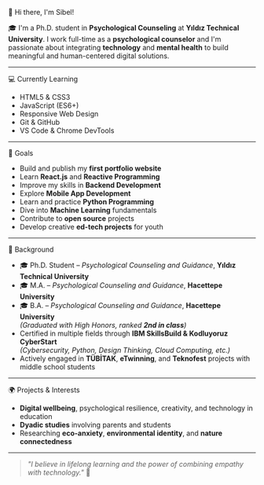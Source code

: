 👋 Hi there, I'm Sibel!

🎓 I'm a Ph.D. student in **Psychological Counseling** at **Yıldız Technical University**. I work full-time as a **psychological counselor** and I'm passionate about integrating **technology** and **mental health** to build meaningful and human-centered digital solutions.

---

💻 Currently Learning
- HTML5 & CSS3  
- JavaScript (ES6+)  
- Responsive Web Design  
- Git & GitHub  
- VS Code & Chrome DevTools  

---

🚀 Goals
- Build and publish my **first portfolio website**  
- Learn **React.js** and **Reactive Programming**  
- Improve my skills in **Backend Development**  
- Explore **Mobile App Development**  
- Learn and practice **Python Programming**  
- Dive into **Machine Learning** fundamentals  
- Contribute to **open source** projects  
- Develop creative **ed-tech projects** for youth  

---

🧠 Background
- 🎓 Ph.D. Student – *Psychological Counseling and Guidance*, **Yıldız Technical University**  
- 🎓 M.A. – *Psychological Counseling and Guidance*, **Hacettepe University**  
- 🎓 B.A. – *Psychological Counseling and Guidance*, **Hacettepe University**  
  *(Graduated with High Honors, ranked **2nd in class**)*  
- Certified in multiple fields through **IBM SkillsBuild & Kodluyoruz CyberStart**  
  *(Cybersecurity, Python, Design Thinking, Cloud Computing, etc.)*  
- Actively engaged in **TÜBİTAK**, **eTwinning**, and **Teknofest** projects with middle school students  

---

🌍 Projects & Interests
- **Digital wellbeing**, psychological resilience, creativity, and technology in education  
- **Dyadic studies** involving parents and students  
- Researching **eco-anxiety**, **environmental identity**, and **nature connectedness**  

---

> *"I believe in lifelong learning and the power of combining empathy with technology."* 🧩
